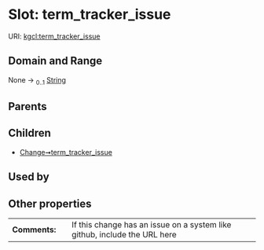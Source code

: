 
# Slot: term_tracker_issue




URI: [kgcl:term_tracker_issue](http://w3id.org/kgcl/term_tracker_issue)


## Domain and Range

None &#8594;  <sub>0..1</sub> [String](types/String.md)

## Parents


## Children

 *  [Change➞term_tracker_issue](Change_term_tracker_issue.md)

## Used by


## Other properties

|  |  |  |
| --- | --- | --- |
| **Comments:** | | If this change has an issue on a system like github, include the URL here |

